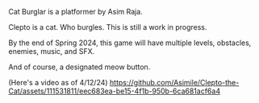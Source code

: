 Cat Burglar is a platformer by Asim Raja.

Clepto is a cat. Who burgles. This is still a work in progress.

By the end of Spring 2024, this game will have multiple levels, obstacles, enemies, music, and SFX.

And of course, a designated meow button.

(Here's a video as of 4/12/24)
https://github.com/Asimile/Clepto-the-Cat/assets/111531811/eec683ea-be15-4f1b-950b-6ca681acf6a4

